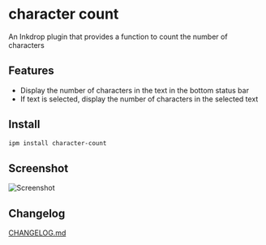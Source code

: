 # character count

An Inkdrop plugin that provides a function to count the number of characters

## Features

- Display the number of characters in the text in the bottom status bar
- If text is selected, display the number of characters in the selected text

## Install

```sh
ipm install character-count
```

## Screenshot

![Screenshot](https://raw.githubusercontent.com/bildeneins/inkdrop-character-count/main/docs/screenshot.png)

## Changelog

[CHANGELOG.md](https://github.com/bildeneins/inkdrop-character-count/blob/main/CHANGELOG.md)
